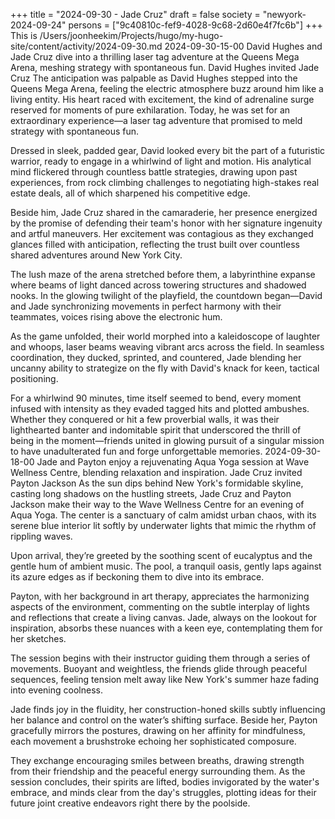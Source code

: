 +++
title = "2024-09-30 - Jade Cruz"
draft = false
society = "newyork-2024-09-24"
persons = ["9c40810c-fef9-4028-9c68-2d60e4f7fc6b"]
+++
This is /Users/joonheekim/Projects/hugo/my-hugo-site/content/activity/2024-09-30.md
2024-09-30-15-00
David Hughes and Jade Cruz dive into a thrilling laser tag adventure at the Queens Mega Arena, meshing strategy with spontaneous fun.
David Hughes invited Jade Cruz
The anticipation was palpable as David Hughes stepped into the Queens Mega Arena, feeling the electric atmosphere buzz around him like a living entity. His heart raced with excitement, the kind of adrenaline surge reserved for moments of pure exhilaration. Today, he was set for an extraordinary experience—a laser tag adventure that promised to meld strategy with spontaneous fun.

Dressed in sleek, padded gear, David looked every bit the part of a futuristic warrior, ready to engage in a whirlwind of light and motion. His analytical mind flickered through countless battle strategies, drawing upon past experiences, from rock climbing challenges to negotiating high-stakes real estate deals, all of which sharpened his competitive edge.

Beside him, Jade Cruz shared in the camaraderie, her presence energized by the promise of defending their team's honor with her signature ingenuity and artful maneuvers. Her excitement was contagious as they exchanged glances filled with anticipation, reflecting the trust built over countless shared adventures around New York City.

The lush maze of the arena stretched before them, a labyrinthine expanse where beams of light danced across towering structures and shadowed nooks. In the glowing twilight of the playfield, the countdown began—David and Jade synchronizing movements in perfect harmony with their teammates, voices rising above the electronic hum.

As the game unfolded, their world morphed into a kaleidoscope of laughter and whoops, laser beams weaving vibrant arcs across the field. In seamless coordination, they ducked, sprinted, and countered, Jade blending her uncanny ability to strategize on the fly with David's knack for keen, tactical positioning.

For a whirlwind 90 minutes, time itself seemed to bend, every moment infused with intensity as they evaded tagged hits and plotted ambushes. Whether they conquered or hit a few proverbial walls, it was their lighthearted banter and indomitable spirit that underscored the thrill of being in the moment—friends united in glowing pursuit of a singular mission to have unadulterated fun and forge unforgettable memories.
2024-09-30-18-00
Jade and Payton enjoy a rejuvenating Aqua Yoga session at Wave Wellness Centre, blending relaxation and inspiration.
Jade Cruz invited Payton Jackson
As the sun dips behind New York's formidable skyline, casting long shadows on the hustling streets, Jade Cruz and Payton Jackson make their way to the Wave Wellness Centre for an evening of Aqua Yoga. The center is a sanctuary of calm amidst urban chaos, with its serene blue interior lit softly by underwater lights that mimic the rhythm of rippling waves.

Upon arrival, they’re greeted by the soothing scent of eucalyptus and the gentle hum of ambient music. The pool, a tranquil oasis, gently laps against its azure edges as if beckoning them to dive into its embrace.

Payton, with her background in art therapy, appreciates the harmonizing aspects of the environment, commenting on the subtle interplay of lights and reflections that create a living canvas. Jade, always on the lookout for inspiration, absorbs these nuances with a keen eye, contemplating them for her sketches.

The session begins with their instructor guiding them through a series of movements. Buoyant and weightless, the friends glide through peaceful sequences, feeling tension melt away like New York's summer haze fading into evening coolness.

Jade finds joy in the fluidity, her construction-honed skills subtly influencing her balance and control on the water’s shifting surface. Beside her, Payton gracefully mirrors the postures, drawing on her affinity for mindfulness, each movement a brushstroke echoing her sophisticated composure.

They exchange encouraging smiles between breaths, drawing strength from their friendship and the peaceful energy surrounding them. As the session concludes, their spirits are lifted, bodies invigorated by the water's embrace, and minds clear from the day's struggles, plotting ideas for their future joint creative endeavors right there by the poolside.
